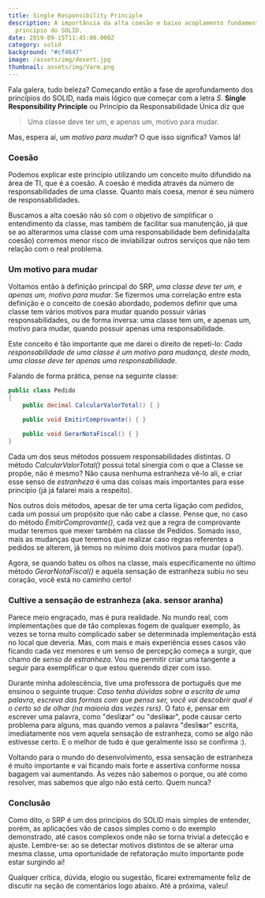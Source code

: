 ```yaml
---
title: Single Responsibility Principle
description: A importância da alta coesão e baixo acoplamento fundamentado neste
  princípio do SOLID.
date: 2019-09-15T11:45:00.000Z
category: solid
background: "#cf4647"
image: /assets/img/desert.jpg
thumbnail: assets/img/Varm.png
---
```

Fala galera, tudo beleza? Começando então a fase de aprofundamento dos princípios do SOLID, nada mais lógico que começar com a letra *S*. **Single Responsibility Principle** ou Princípio da Responsabilidade Única diz que

> Uma classe deve ter um, e apenas um, motivo para mudar.

Mas, espera aí, um *motivo para mudar*? O que isso significa? Vamos lá!

### Coesão

Podemos explicar este princípio utilizando um conceito muito difundido na área de TI, que é a coesão. A coesão é medida através da número de responsabilidades de uma classe. Quanto mais coesa, menor é seu número de responsabilidades.

Buscamos a alta coesão não só com o objetivo de simplificar o entendimento da classe, mas também de facilitar sua manutenção, já que se ao alterarmos uma classe com uma responsabilidade bem definida(alta coesão) corremos menor risco de inviabilizar outros serviços que não tem relação com o real problema.

### Um motivo para mudar

Voltamos então à definição principal do SRP, *uma classe deve ter um, e apenas um, motivo para mudar*. Se fizermos uma correlação entre esta definição e o conceito de coesão abordado, podemos definir que uma classe tem vários motivos para mudar quando possuir várias responsabilidades, 
ou de forma inversa: uma classe tem um, e apenas um, motivo para mudar, quando possuir apenas uma responsabilidade.

Este conceito é tão importante que me darei o direito de repeti-lo: *Cada responsabilidade de uma classe é um motivo para mudança, deste modo, uma classe deve ter apenas uma responsabilidade*.

Falando de forma prática, pense na seguinte classe:

```csharp
public class Pedido
{
    public decimal CalcularValorTotal() { }

    public void EmitirComprovante() { }

    public void GerarNotaFiscal() { }
}
```

Cada um dos seus métodos possuem responsabilidades distintas. O método *CalcularValorTotal()* possui total sinergia com o que a Classe se propõe, não é mesmo? Não causa nenhuma estranheza vê-lo ali, e criar esse senso de *estranheza* é uma das coisas mais importantes para esse princípio (já já falarei mais a respeito).

Nos outros dois métodos, apesar de ter uma certa ligação com *pedidos*, cada um possui um propósito que não cabe a classe. Pense que, no caso do método *EmitirComprovante()*, cada vez que a regra de comprovante mudar teremos que mexer também na classe de Pedidos. Somado isso, mais as mudanças que teremos que realizar caso regras referentes a pedidos se alterem, já temos no mínimo dois motivos para mudar (opa!).

Agora, se quando bateu os olhos na classe, mais especificamente no último método *GerarNotaFiscal()* e aquela sensação de estranheza subiu no seu coração, você está no caminho certo!

### Cultive a sensação de estranheza (aka. sensor aranha)

Parece meio engraçado, mas é pura realidade. No mundo real, com implementações que de tão complexas fogem de qualquer exemplo, às vezes se torna muito complicado saber se determinada implementação está no local que deveria. Mas, com mais e mais experiência esses casos vão ficando cada vez menores e um senso de percepção começa a surgir, que chamo de *senso de estranheza*. Vou me permitir criar uma tangente a seguir para exemplificar o que estou querendo dizer com isso.

Durante minha adolescência, tive uma professora de português que me ensinou o seguinte truque: *Caso tenha dúvidas sobre a escrita de uma palavra, escreva das formas com que pensa ser, você vai descobrir qual é o certo só de olhar (na maioria das vezes rsrs)*. O fato é, pensar em escrever uma palavra, como "desli**z**ar" ou "desli**s**ar", pode causar certo problema para alguns, mas quando vemos a palavra "desli**s**ar" escrita, imediatamente nos vem aquela sensação de estranheza, como se algo não estivesse certo. E o melhor de tudo é que geralmente isso se confirma :).

Voltando para o mundo do desenvolvimento, essa sensação de estranheza é muito importante e vai ficando mais forte e assertiva conforme nossa bagagem vai aumentando. Às vezes não sabemos o porque, ou até como resolver, mas sabemos que algo não está certo. Quem nunca?

### Conclusão

Como dito, o SRP é um dos princípios do SOLID mais simples de entender, porém, as aplicações vão de casos simples como o do exemplo demonstrado, até casos complexos onde não se torna trivial a detecção e ajuste. Lembre-se: ao se detectar motivos distintos de se alterar uma mesma classe, uma oportunidade de refatoração muito importante pode estar surgindo aí!

Qualquer crítica, dúvida, elogio ou sugestão, ficarei extremamente feliz de discutir na seção de comentários logo abaixo. Até a próxima, valeu!